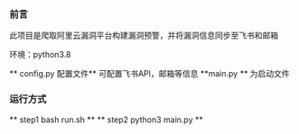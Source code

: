 ### 前言
 此项目是爬取阿里云漏洞平台构建漏洞预警，并将漏洞信息同步至飞书和邮箱

环境：python3.8



** config.py 配置文件** 可配置飞书API，邮箱等信息
**main.py ** 为启动文件

### 运行方式

** step1  bash run.sh **
** step2 python3 main.py **

